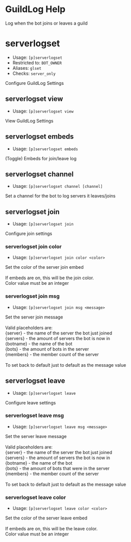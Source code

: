 # GuildLog Help

Log when the bot joins or leaves a guild

# serverlogset
 - Usage: `[p]serverlogset `
 - Restricted to: `BOT_OWNER`
 - Aliases: `glset`
 - Checks: `server_only`

Configure GuildLog Settings

## serverlogset view
 - Usage: `[p]serverlogset view `

View GuildLog Settings

## serverlogset embeds
 - Usage: `[p]serverlogset embeds `

(Toggle) Embeds for join/leave log

## serverlogset channel
 - Usage: `[p]serverlogset channel [channel] `

Set a channel for the bot to log servers it leaves/joins

## serverlogset join
 - Usage: `[p]serverlogset join `

Configure join settings

### serverlogset join color
 - Usage: `[p]serverlogset join color <color> `

Set the color of the server join embed<br/><br/>If embeds are on, this will be the join color.<br/>Color value must be an integer

### serverlogset join msg
 - Usage: `[p]serverlogset join msg <message> `

Set the server join message<br/><br/>Valid placeholders are:<br/>{server} - the name of the server the bot just joined<br/>{servers} - the amount of servers the bot is now in<br/>{botname} - the name of the bot<br/>{bots} - the amount of bots in the server<br/>{members} - the member count of the server<br/><br/>To set back to default just to default as the message value

## serverlogset leave
 - Usage: `[p]serverlogset leave `

Configure leave settings

### serverlogset leave msg
 - Usage: `[p]serverlogset leave msg <message> `

Set the server leave message<br/><br/>Valid placeholders are:<br/>{server} - the name of the server the bot just joined<br/>{servers} - the amount of servers the bot is now in<br/>{botname} - the name of the bot<br/>{bots} - the amount of bots that were in the server<br/>{members} - the member count of the server<br/><br/>To set back to default just to default as the message value

### serverlogset leave color
 - Usage: `[p]serverlogset leave color <color> `

Set the color of the server leave embed<br/><br/>If embeds are on, this will be the leave color.<br/>Color value must be an integer


